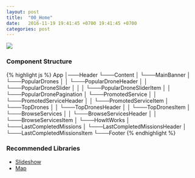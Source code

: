 ```yaml
---
layout: post
title:  "00_Home"
date:   2016-11-19 19:41:45 +0700 19:41:45 +0700
categories: post
---
```


<img src="{{ site.github.url }}/images/posts/2016-11-19/00_Home.jpg">

### Component Structure

{% highlight js %}
App
│───Header
└───Content
│   └───MainBanner
│   └───PopularDrones
│   │   └───PopularDroneHeader
│   │   └───PopularDroneSlider
│   │   │   └───PopularDroneSliderItem
│   │   └───PopularDronePagination
│   └───PromotedService
│   │   └───PromotedServiceHeader
│   │   └───PromotedServiceItem
│   └───TopDrones
│   │   └───TopDronesHeader
│   │   └───TopDronesItem
│   └───BrowseServices
│   │   └───BrowseServicesHeader
│   │   └───BrowseServicesItem
│   └───HowItWorks
│   └───LastCompletedMissions
│       └───LastCompletedMissionsHeader
│       └───LastCompletedMissionsItem
└───Footer
{% endhighlight %}

### Recommended Libraries

* [Slideshow](https://github.com/xiaolin/react-image-gallery)
* [Map](https://github.com/istarkov/google-map-react)
